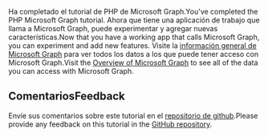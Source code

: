 <!-- markdownlint-disable MD002 MD041 -->

<span data-ttu-id="9555b-101">Ha completado el tutorial de PHP de Microsoft Graph.</span><span class="sxs-lookup"><span data-stu-id="9555b-101">You've completed the PHP Microsoft Graph tutorial.</span></span> <span data-ttu-id="9555b-102">Ahora que tiene una aplicación de trabajo que llama a Microsoft Graph, puede experimentar y agregar nuevas características.</span><span class="sxs-lookup"><span data-stu-id="9555b-102">Now that you have a working app that calls Microsoft Graph, you can experiment and add new features.</span></span> <span data-ttu-id="9555b-103">Visite la [información general de Microsoft Graph](/graph/overview) para ver todos los datos a los que puede tener acceso con Microsoft Graph.</span><span class="sxs-lookup"><span data-stu-id="9555b-103">Visit the [Overview of Microsoft Graph](/graph/overview) to see all of the data you can access with Microsoft Graph.</span></span>

## <a name="feedback"></a><span data-ttu-id="9555b-104">Comentarios</span><span class="sxs-lookup"><span data-stu-id="9555b-104">Feedback</span></span>

<span data-ttu-id="9555b-105">Envíe sus comentarios sobre este tutorial en el [repositorio de github](https://github.com/microsoftgraph/msgraph-training-phpapp).</span><span class="sxs-lookup"><span data-stu-id="9555b-105">Please provide any feedback on this tutorial in the [GitHub repository](https://github.com/microsoftgraph/msgraph-training-phpapp).</span></span>